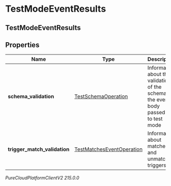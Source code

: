 # TestModeEventResults

## TestModeEventResults

## Properties

|Name | Type | Description | Notes|
|------------ | ------------- | ------------- | -------------|
| **schema_validation** | [TestSchemaOperation](TestSchemaOperation) | Information about the validation of the schema of the event body passed in to test mode | [optional] |
| **trigger_match_validation** | [TestMatchesEventOperation](TestMatchesEventOperation) | Information about matched and unmatched triggers | [optional] |



_PureCloudPlatformClientV2 215.0.0_
